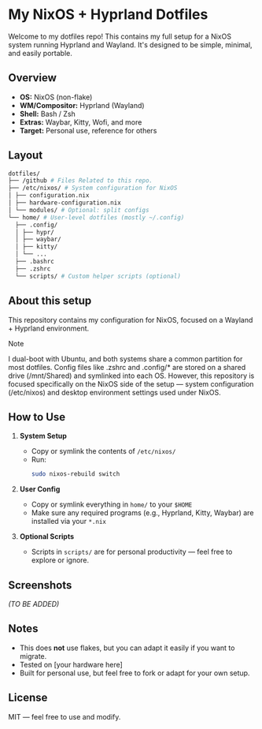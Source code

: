 # My NixOS + Hyprland Dotfiles

Welcome to my dotfiles repo! This contains my full setup for a NixOS system running Hyprland and Wayland. It's designed to be simple, minimal, and easily portable.

## Overview

- **OS:** NixOS (non-flake)
- **WM/Compositor:** Hyprland (Wayland)
- **Shell:** Bash / Zsh
- **Extras:** Waybar, Kitty, Wofi, and more
- **Target:** Personal use, reference for others

## Layout

``` zsh
dotfiles/
├── /github # Files Related to this repo.
├── /etc/nixos/ # System configuration for NixOS
│ ├── configuration.nix
│ ├── hardware-configuration.nix
│ └── modules/ # Optional: split configs
└── home/ # User-level dotfiles (mostly ~/.config)
  ├── .config/
  │ ├── hypr/
  │ ├── waybar/
  │ ├── kitty/
  │ └── ...
  ├── .bashrc
  ├── .zshrc
  └── scripts/ # Custom helper scripts (optional)
```

## About this setup

This repository contains my configuration for NixOS, focused on a Wayland + Hyprland environment.

> [!NOTE]
> I dual-boot with Ubuntu, and both systems share a common partition for most dotfiles. Config files like .zshrc and .config/* are stored on a shared drive (/mnt/Shared) and symlinked into each OS. However, this repository is focused specifically on the NixOS side of the setup — system configuration (/etc/nixos) and desktop environment settings used under NixOS.

## How to Use

1. **System Setup**
   - Copy or symlink the contents of `/etc/nixos/`
   - Run:
     ```bash
     sudo nixos-rebuild switch
     ```

2. **User Config**
   - Copy or symlink everything in `home/` to your `$HOME`
   - Make sure any required programs (e.g., Hyprland, Kitty, Waybar) are installed via your `*.nix`

3. **Optional Scripts**
   - Scripts in `scripts/` are for personal productivity — feel free to explore or ignore.

## Screenshots

*(TO BE ADDED)*

## Notes

- This does **not** use flakes, but you can adapt it easily if you want to migrate.
- Tested on [your hardware here]
- Built for personal use, but feel free to fork or adapt for your own setup.

## License

MIT — feel free to use and modify.
